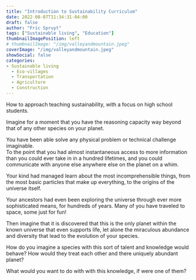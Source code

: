 ```yaml
---
title: "Introduction to Sustainability Curriculum"
date: 2022-08-07T11:34:31-04:00
draft: false
author: "Fric Spruyt"
tags: ["Sustainable living", "Education"]
thumbnailImagePosition: left
# thumbnailImage: "/img/valleyandmountain.jpeg"
coverImage: "/img/valleyandmountain.jpeg"
showSocial: false
categories:
- Sustainable living
  - Eco-villages
  - Transportation
  - Agriculture
  - Construction
---
```

<!-- {{< wide-image src="/img/valleyandmountain.jpeg" title="Mountains in back of Valley" >}} -->
<!-- ![Scenario 1: Across columns](img/valleyandmountain.jpeg) -->
How to approach teaching sustainability, with a focus on high school students.
<!--more-->


Imagine for a moment that you have the reasoning capacity way beyond that of any other species on your planet.

You have been able solve any physical problem or technical challenge imaginable.  
To the point that you had almost instantaneous access to more information than you could ever take in in a hundred lifetimes, and you could communicate with anyone else anywhere else on the planet on a whim.

Your kind had managed learn about the most incomprehensible things, from the most basic particles that make up everything, to the origins of the universe itself.

Your ancestors had even been exploring the universe through ever more sophisticated means, for hundreds of years.
Many of you have traveled to space, some just for fun!

Then imagine that it is discovered that this is the only planet within the known universe that even supports life, let alone the miraculous abundance and diversity that lead to the evolution of your species.

How do you imagine a species with this sort of talent and knowledge would behave?  How would they treat each other and there uniquely abundant planet?

What would you want to do with with this knowledge, if were one of them?
